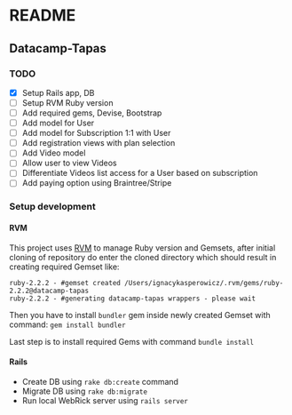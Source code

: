 # README

## Datacamp-Tapas

### TODO
- [x] Setup Rails app, DB
- [ ] Setup RVM Ruby version
- [ ] Add required gems, Devise, Bootstrap
- [ ] Add model for User
- [ ] Add model for Subscription 1:1 with User
- [ ] Add registration views with plan selection
- [ ] Add Video model
- [ ] Allow user to view Videos
- [ ] Differentiate Videos list access for a User based on subscription
- [ ] Add paying option using Braintree/Stripe

### Setup development

#### RVM

This project uses [RVM](https://rvm.io) to manage Ruby version and Gemsets,
after initial cloning of repository do enter the cloned directory
which should result in creating required Gemset like:

```
ruby-2.2.2 - #gemset created /Users/ignacykasperowicz/.rvm/gems/ruby-2.2.2@datacamp-tapas
ruby-2.2.2 - #generating datacamp-tapas wrappers - please wait
```

Then you have to install `bundler` gem inside newly created Gemset with command: `gem install bundler`

Last step is to install required Gems with command `bundle install`

#### Rails
* Create DB using `rake db:create` command
* Migrate DB using `rake db:migrate`
* Run local WebRick server using `rails server`
